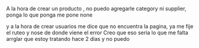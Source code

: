 A la hora de crear un producto , no puedo agregarle category ni supplier, ponga lo que ponga me pone none

y a la hora de crear usuarios me dice que no encuentra la pagina, ya me fije el ruteo y nose de donde viene el error
Creo que eso seria lo que me falta arrglar que estoy tratando hace 2 dias y no puedo

